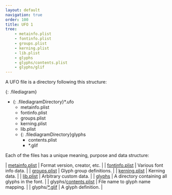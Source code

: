 ```yaml
---
layout: default
navigation: true
order: 100
title: UFO 1
tree:
    - metainfo.plist
    - fontinfo.plist
    - groups.plist
    - kerning.plist
    - lib.plist
    - glyphs
    - glyphs/contents.plist
    - glyphs/glif
---
```


A UFO file is a directory following this structure:

{: .filediagram}
- {: .filediagramDirectory}*.ufo
  - metainfo.plist
  - fontinfo.plist
  - groups.plist
  - kerning.plist
  - lib.plist
  - {: .filediagramDirectory}glyphs
    - contents.plist
    - *.glif


Each of the files has a unique meaning, purpose and data structure:

| [metainfo.plist](metainfo)                      | Format version, creator, etc. |
| [fontinfo.plist](fontinfo)                      | Various font info data. |
| [groups.plist](groups)                          | Glyph group definitions. |
| [kerning.plist](kerning)                        | Kerning data. |
| [lib.plist](lib)                                | Arbitrary custom data. |
| [glyphs](glyphs)                                | A directory containing all glyphs in the font. |
| glyphs/[contents.plist](content.plist)          | File name to glyph name mapping. |
| glyphs/[*.glif](glif)                           | A glyph definition. |

